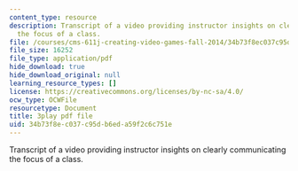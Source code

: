 ```yaml
---
content_type: resource
description: Transcript of a video providing instructor insights on clearly communicating
  the focus of a class.
file: /courses/cms-611j-creating-video-games-fall-2014/34b73f8ec037c95db6eda59f2c6c751e_T0GdXZusbKI.pdf
file_size: 16252
file_type: application/pdf
hide_download: true
hide_download_original: null
learning_resource_types: []
license: https://creativecommons.org/licenses/by-nc-sa/4.0/
ocw_type: OCWFile
resourcetype: Document
title: 3play pdf file
uid: 34b73f8e-c037-c95d-b6ed-a59f2c6c751e
---
```

Transcript of a video providing instructor insights on clearly communicating the focus of a class.